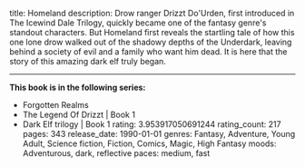 title: Homeland
description: Drow ranger Drizzt Do'Urden, first introduced in The Icewind Dale Trilogy, quickly became one of the fantasy genre's standout characters. But Homeland first reveals the startling tale of how this one lone drow walked out of the shadowy depths of the Underdark, leaving behind a society of evil and a family who want him dead. It is here that the story of this amazing dark elf truly began.

----------


**This book is in the following series:**
 
 - Forgotten Realms
 - The Legend Of Drizzt | Book 1
 -  Dark Elf trilogy | Book 1
rating: 3.953917050691244
rating_count: 217
pages: 343
release_date: 1990-01-01
genres: Fantasy, Adventure, Young Adult, Science fiction, Fiction, Comics, Magic, High Fantasy
moods: Adventurous, dark, reflective
paces: medium, fast
